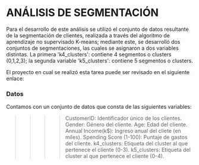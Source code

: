 # ANÁLISIS DE SEGMENTACIÓN

Para el desarrollo de este análisis se utilizó el conjunto de datos resultante de la segmentación de clientes, realizada a través del algoritmo de aprendizaje no supervisado K-means; mediante este, se desarrolló dos conjuntos de segmentaciones, las cuales se asignaron a dos variables distintas. La primera 'k4_clusters': contiene 4 segmentos o clusters (0,1,2,3); la segunda variable 'k5_clusters': contiene 5 segmentos o clusters. 

El proyecto en cual se realizó esta tarea puede ser revisado en el siguiente enlace: <img src=""/>

### Datos
Contamos con un conjunto de datos que consta de las siguientes variables:
>>>> CustomerID: Identificador único de los clientes.
>>>> Gender: Género del cliente.
>>>> Age: Edad del cliente.
>>>> Annual Income(k$): Ingreso anual del cliete (en miles).
>>>> Spending Score (1-100): Puntaje de gastos del cliente.
>>>> k4_clusters: Etiqueta del cluster al que pertenece el cliente (0-3).
>>>> k5_clusters: Etiqueta del cluster al que pertenece el cliente (0-4).